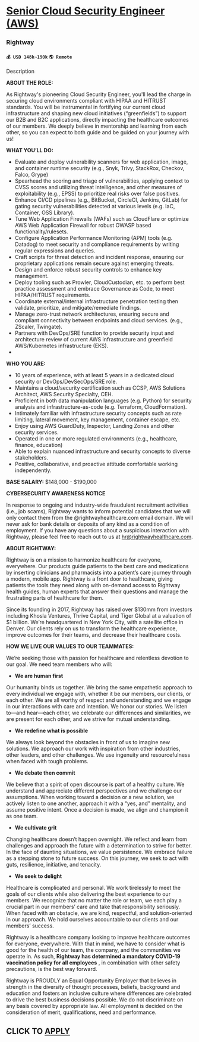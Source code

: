 # [Senior Cloud Security Engineer (AWS)](https://www.remotewlb.com/apply/senior-cloud-security-engineer-aws)  
### Rightway  
#### `💰 USD 148k~190k` `🌎 Remote`  

Description

**ABOUT THE ROLE:**

As Rightway's pioneering Cloud Security Engineer, you'll lead the charge in securing cloud environments compliant with HIPAA and HITRUST standards. You will be instrumental in fortifying our current cloud infrastructure and shaping new cloud initiatives (“greenfields”) to support our B2B and B2C applications, directly impacting the healthcare outcomes of our members. We deeply believe in mentorship and learning from each other, so you can expect to both guide and be guided on your journey with us!

**WHAT YOU’LL DO:**

  * Evaluate and deploy vulnerability scanners for web application, image, and container runtime security (e.g., Snyk, Trivy, StackRox, Checkov, Falco, Grype)
  * Spearhead the scoring and triage of vulnerabilities, applying context to CVSS scores and utilizing threat intelligence, and other measures of exploitability (e.g., EPSS) to prioritize real risks over false positives.
  * Enhance CI/CD pipelines (e.g., BitBucket, CircleCI, Jenkins, GitLab) for gating security vulnerabilities detected at various levels (e.g. IaC, Container, OSS Library).
  * Tune Web Application Firewalls (WAFs) such as CloudFlare or optimize AWS Web Application Firewall for robust OWASP based functionality/rulesets. 
  * Configure Application Performance Monitoring (APM) tools (e.g. Datadog) to meet security and compliance requirements by writing regular expressions and queries.
  * Craft scripts for threat detection and incident response, ensuring our proprietary applications remain secure against emerging threats.
  * Design and enforce robust security controls to enhance key management.
  * Deploy tooling such as Prowler, CloudCustodian, etc. to perform best practice assessment and embrace Governance as Code, to meet HIPAA/HITRUST requirements. 
  * Coordinate external/internal infrastructure penetration testing then validate, prioritize, and mitigate/remediate findings. 
  * Manage zero-trust network architectures, ensuring secure and compliant connectivity between endpoints and cloud services. (e.g., ZScaler, Twingate).
  * Partners with DevOps/SRE function to provide security input and architecture review of current AWS infrastructure and greenfield AWS/Kubernetes infrastructure (EKS).
  * 

**WHO YOU ARE:**

  * 10 years of experience, with at least 5 years in a dedicated cloud security or DevOps/DevSecOps/SRE role.
  * Maintains a cloud/security certification such as CCSP, AWS Solutions Architect, AWS Security Specialty, CEH.
  * Proficient in both data manipulation languages (e.g. Python) for security analysis and infrastructure-as-code (e.g. Terraform, CloudFormation).
  * Intimately familiar with infrastructure security concepts such as rate limiting, lateral movement, key management, container escape, etc.
  * Enjoy using AWS GuardDuty, Inspector, Landing Zones and other security services.
  * Operated in one or more regulated environments (e.g., healthcare, finance, education) 
  * Able to explain nuanced infrastructure and security concepts to diverse stakeholders.
  * Positive, collaborative, and proactive attitude comfortable working independently.

**BASE SALARY:** $148,000 - $190,000

**CYBERSECURITY AWARENESS NOTICE**

In response to ongoing and industry-wide fraudulent recruitment activities (i.e., job scams), Rightway wants to inform potential candidates that we will only contact them from the @rightwayhealthcare.com email domain. We will never ask for bank details or deposits of any kind as a condition of employment. If you have any questions about a suspicious interaction with Rightway, please feel free to reach out to us at hr@rightwayhealthcare.com.

**ABOUT RIGHTWAY:**

Rightway is on a mission to harmonize healthcare for everyone, everywhere. Our products guide patients to the best care and medications by inserting clinicians and pharmacists into a patient’s care journey through a modern, mobile app. Rightway is a front door to healthcare, giving patients the tools they need along with on-demand access to Rightway health guides, human experts that answer their questions and manage the frustrating parts of healthcare for them.

Since its founding in 2017, Rightway has raised over $130mm from investors including Khosla Ventures, Thrive Capital, and Tiger Global at a valuation of $1 billion. We’re headquartered in New York City, with a satellite office in Denver. Our clients rely on us to transform the healthcare experience, improve outcomes for their teams, and decrease their healthcare costs.

**HOW WE LIVE OUR VALUES TO OUR TEAMMATES:**

We’re seeking those with passion for healthcare and relentless devotion to our goal. We need team members who will:

  * **We are human first**

Our humanity binds us together. We bring the same empathetic approach to every individual we engage with, whether it be our members, our clients, or each other. We are all worthy of respect and understanding and we engage in our interactions with care and intention. We honor our stories. We listen to—and hear—each other, we celebrate our differences and similarities, we are present for each other, and we strive for mutual understanding.

  * **We redefine what is possible**

We always look beyond the obstacles in front of us to imagine new solutions. We approach our work with inspiration from other industries, other leaders, and other challenges. We use ingenuity and resourcefulness when faced with tough problems.

  * **We debate then commit**

We believe that a spirit of open discourse is part of a healthy culture. We understand and appreciate different perspectives and we challenge our assumptions. When working toward a decision or a new solution, we actively listen to one another, approach it with a “yes, and” mentality, and assume positive intent. Once a decision is made, we align and champion it as one team.

  * **We cultivate grit**

Changing healthcare doesn’t happen overnight. We reflect and learn from challenges and approach the future with a determination to strive for better. In the face of daunting situations, we value persistence. We embrace failure as a stepping stone to future success. On this journey, we seek to act with guts, resilience, initiative, and tenacity.

  * **We seek to delight**

Healthcare is complicated and personal. We work tirelessly to meet the goals of our clients while also delivering the best experience to our members. We recognize that no matter the role or team, we each play a crucial part in our members’ care and take that responsibility seriously. When faced with an obstacle, we are kind, respectful, and solution-oriented in our approach. We hold ourselves accountable to our clients and our members’ success.

Rightway is a healthcare company looking to improve healthcare outcomes for everyone, everywhere. With that in mind, we have to consider what is good for the health of our team, the company, and the communities we operate in. As such, **Rightway has determined a mandatory COVID-19 vaccination policy for all employees** , in combination with other safety precautions, is the best way forward.

Rightway is PROUDLY an Equal Opportunity Employer that believes in strength in the diversity of thought processes, beliefs, background and education and fosters an inclusive culture where differences are celebrated to drive the best business decisions possible. We do not discriminate on any basis covered by appropriate law. All employment is decided on the consideration of merit, qualifications, need and performance.

  
## CLICK TO [APPLY](https://www.remotewlb.com/apply/senior-cloud-security-engineer-aws)

